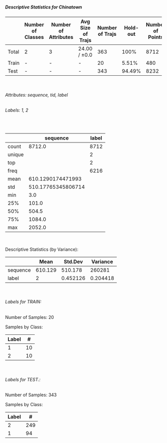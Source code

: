 ##### Descriptive Statistics for Chinatown


|       |   Number of Classes |   Number of Attributes |   Avg Size of Trajs |   Number of Trajs | Hold-out   |   Number of Points |   Longest Size |   Shortest Size |
|-------|---------------------|------------------------|---------------------|-------------------|------------|--------------------|----------------|-----------------|
| Total | 2                   | 3                      | 24.00 / ±0.0        | 363               | 100%       |               8712 |             24 |              24 |
| Train | -                   | -                      | -                   | 20                | 5.51%      |                480 |             24 |              24 |
| Test  | -                   | -                      | -                   | 343               | 94.49%     |               8232 |             24 |              24 |

&nbsp;

###### Attributes: sequence, tid, label


###### Labels: 1, 2

&nbsp;

|        | sequence           | label   |
|--------|--------------------|---------|
| count  | 8712.0             | 8712    |
| unique |                    | 2       |
| top    |                    | 2       |
| freq   |                    | 6216    |
| mean   | 610.1290174471993  |         |
| std    | 510.17765345806714 |         |
| min    | 3.0                |         |
| 25%    | 101.0              |         |
| 50%    | 504.5              |         |
| 75%    | 1084.0             |         |
| max    | 2052.0             |         |

&nbsp;

Descriptive Statistics (by Variance): 


|          |    Mean |    Std.Dev |      Variance |
|----------|---------|------------|---------------|
| sequence | 610.129 | 510.178    | 260281        |
| label    |   2     |   0.452126 |      0.204418 |

&nbsp;

###### Labels for TRAIN:


Number of Samples: 20
Samples by Class:
|   Label |   # |
|---------|-----|
|       1 |  10 |
|       2 |  10 |

&nbsp;

###### Labels for TEST.:


Number of Samples: 343
Samples by Class:
|   Label |   # |
|---------|-----|
|       2 | 249 |
|       1 |  94 |
